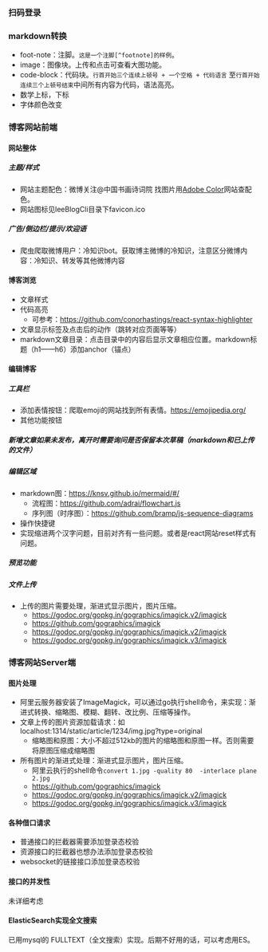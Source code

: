 ### 扫码登录
### markdown转换
+ foot-note：注脚。`这是一个注脚[^footnote]的样例`。
+ image：图像块。上传和点击可查看大图功能。
+ code-block：代码块。`行首开始三个连续上顿号 + 一个空格 + 代码语言` 至`行首开始连续三个上顿号结束`中间所有内容为代码，语法高亮。
+ 数学上标，下标
+ 字体颜色改变

### 博客网站前端
#### 网站整体
##### 主题/样式
+ 网站主题配色：微博关注@中国书画诗词院 找图片用[Adobe Color](https://color.adobe.com/zh/explore)网站查配色。
+ 网站图标见leeBlogCli目录下favicon.ico

##### 广告/侧边栏/提示/欢迎语
+ 爬虫爬取微博用户：冷知识bot。获取博主微博的冷知识，注意区分微博内容：冷知识、转发等其他微博内容

#### 博客浏览
+ 文章样式
+ 代码高亮
    - 可参考：https://github.com/conorhastings/react-syntax-highlighter
+ 文章显示标签及点击后的动作（跳转对应页面等等）
+ markdown文章目录：点击目录中的内容后显示文章相应位置。markdown标题（h1——h6）添加anchor（锚点）

#### 编辑博客
##### 工具栏
+ 添加表情按钮：爬取emoji的网站找到所有表情。https://emojipedia.org/
+ 其他功能按钮
##### 新增文章如果未发布，离开时需要询问是否保留本次草稿（markdown和已上传的文件）
##### 编辑区域
+ markdown图：https://knsv.github.io/mermaid/#/
  * 流程图：https://github.com/adrai/flowchart.js
  * 序列图（时序图）：https://github.com/bramp/js-sequence-diagrams
+ 操作快捷键
+ 实现缩进两个汉字问题，目前对齐有一些问题。或者是react网站reset样式有问题。
##### 预览功能
##### 文件上传
+ 上传的图片需要处理，渐进式显示图片，图片压缩。
    - https://godoc.org/gopkg.in/gographics/imagick.v2/imagick
    - https://github.com/gographics/imagick
    - https://godoc.org/gopkg.in/gographics/imagick.v2/imagick
    - https://godoc.org/gopkg.in/gographics/imagick.v3/imagick

### 博客网站Server端

#### 图片处理
+ 阿里云服务器安装了ImageMagick，可以通过go执行shell命令，来实现：渐进式转换、缩略图、模糊、翻转、改比例、压缩等操作。
+ 文章上传的图片资源加载请求：如localhost:1314/static/article/1234/img.jpg?type=original
    + 缩略图和原图：大小不超过512kb的图片的缩略图和原图一样。否则需要将原图压缩成缩略图
+ 所有图片的渐进式处理：渐进式显示图片，图片压缩。
    - 阿里云执行的shell命令`convert 1.jpg -quality 80  -interlace plane 2.jpg`
    - https://github.com/gographics/imagick
    - https://godoc.org/gopkg.in/gographics/imagick.v2/imagick
    - https://godoc.org/gopkg.in/gographics/imagick.v3/imagick

#### 各种借口请求
+ 普通接口的拦截器需要添加登录态校验
+ 资源接口的拦截器也想办法添加登录态校验
+ websocket的链接接口添加登录态校验

#### 接口的并发性
未详细考虑

#### ElasticSearch实现全文搜索
已用mysql的 FULLTEXT（全文搜索）实现。后期不好用的话，可以考虑用ES。

